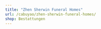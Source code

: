 ```yaml
---
title: "Zhen Sherwin Funeral Homes"
url: /cabuyao/zhen-sherwin-funeral-homes/
shop: Bestattungen
---
```

